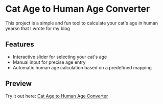 # Cat Age to Human Age Converter

This project is a simple and fun tool to calculate your cat's age in human yearsn that I wrote for my blog

## Features
- Interactive slider for selecting your cat's age
- Manual input for precise age entry
- Automatic human age calculation based on a predefined mapping

## Preview
Try it out here: [Cat Age to Human Age Converter](https://whyarecatssocute.com/discover-your-cats-human-age/)
